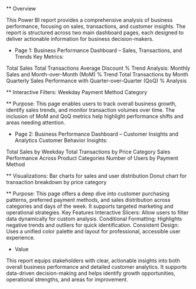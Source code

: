 ** Overview

This Power BI report provides a comprehensive analysis of business performance, focusing on sales, transactions, and customer insights. The report is structured across two main dashboard pages, each designed to deliver actionable information for business decision-makers.

* Page 1: Business Performance Dashboard – Sales, Transactions, and Trends
Key Metrics:

Total Sales
Total Transactions
Average Discount %
Trend Analysis:
Monthly Sales and Month-over-Month (MoM) % Trend
Total Transactions by Month
Quarterly Sales Performance with Quarter-over-Quarter (QoQ) % Analysis

** Interactive Filters:
Weekday
Payment Method
Category

** Purpose:
This page enables users to track overall business growth, identify sales trends, and monitor transaction volumes over time. The inclusion of MoM and QoQ metrics help highlight performance shifts and areas needing attention.

* Page 2: Business Performance Dashboard – Customer Insights and Analytics
Customer Behavior Insights:

Total Sales by Weekday
Total Transactions by Price Category
Sales Performance Across Product Categories
Number of Users by Payment Method



** Visualizations:
Bar charts for sales and user distribution
Donut chart for transaction breakdown by price category

** Purpose:
This page offers a deep dive into customer purchasing patterns, preferred payment methods, and sales distribution across categories and days of the week. It supports targeted marketing and operational strategies.
Key Features
Interactive Slicers: Allow users to filter data dynamically for custom analysis.
Conditional Formatting: Highlights negative trends and outliers for quick identification.
Consistent Design: Uses a unified color palette and layout for professional, accessible user experience.

* Value

This report equips stakeholders with clear, actionable insights into both overall business performance and detailed customer analytics. It supports data-driven decision-making and helps identify growth opportunities, operational strengths, and areas for improvement.
